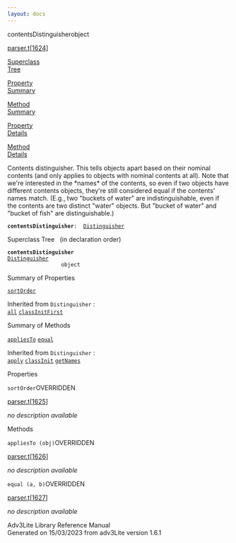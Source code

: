 ```yaml
---
layout: docs
---
```

<span class="title">contentsDistinguisher</span><span class="type">object</span>

[parser.t](../file/parser.t.html)\[[1624](../source/parser.t.html#1624)\]

[Superclass  
Tree](#_SuperClassTree_)

[Property  
Summary](#_PropSummary_)

[Method  
Summary](#_MethodSummary_)

[Property  
Details](#_Properties_)

[Method  
Details](#_Methods_)



Contents distinguisher. This tells objects apart based on their nominal
contents (and only applies to objects with nominal contents at all).
Note that we're interested in the \*names\* of the contents, so even if
two objects have different contents objects, they're still considered
equal if the contents' names match. (E.g., two "buckets of water" are
indistinguishable, even if the contents are two distinct "water"
objects. But "bucket of water" and "bucket of fish" are
distinguishable.)

**`contentsDistinguisher`**` :   `[`Distinguisher`](../object/Distinguisher.html)



<span id="_SuperClassTree_"></span>



<span class="hdln">Superclass Tree</span>   (in declaration order)



**`contentsDistinguisher`**  
[`Distinguisher`](../object/Distinguisher.html)  
`                 object`  
<span id="_PropSummary_"></span>



<span class="hdln">Summary of Properties</span>  



[`sortOrder`](#sortOrder)

Inherited from `Distinguisher` :  
[`all`](../object/Distinguisher.html#all) [`classInitFirst`](../object/Distinguisher.html#classInitFirst)

<span id="_MethodSummary_"></span>



<span class="hdln">Summary of Methods</span>  



[`appliesTo`](#appliesTo) [`equal`](#equal)

Inherited from `Distinguisher` :  
[`apply`](../object/Distinguisher.html#apply) [`classInit`](../object/Distinguisher.html#classInit) [`getNames`](../object/Distinguisher.html#getNames)

<span id="_Properties_"></span>



<span class="hdln">Properties</span>  



<span id="sortOrder"></span>

`sortOrder`<span class="rem">OVERRIDDEN</span>

[parser.t](../file/parser.t.html)\[[1625](../source/parser.t.html#1625)\]



*no description available*



<span id="_Methods_"></span>



<span class="hdln">Methods</span>  



<span id="appliesTo"></span>

`appliesTo (obj)`<span class="rem">OVERRIDDEN</span>

[parser.t](../file/parser.t.html)\[[1626](../source/parser.t.html#1626)\]



*no description available*



<span id="equal"></span>

`equal (a, b)`<span class="rem">OVERRIDDEN</span>

[parser.t](../file/parser.t.html)\[[1627](../source/parser.t.html#1627)\]



*no description available*





Adv3Lite Library Reference Manual  
Generated on 15/03/2023 from adv3Lite version 1.6.1


